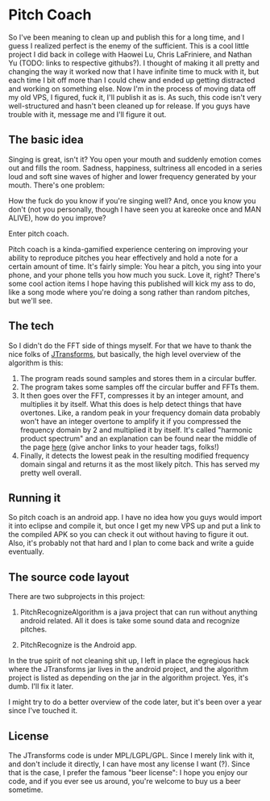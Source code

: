 # Pitch Coach

So I've been meaning to clean up and publish this for a long time, and I guess I realized perfect is the enemy of the sufficient. This is a cool little project I did back in college with Haowei Lu, Chris LaFriniere, and Nathan Yu (TODO: links to respective githubs?). I thought of making it all pretty and changing the way it worked now that I have infinite time to muck with it, but each time I bit off more than I could chew and ended up getting distracted and working on something else. Now I'm in the process of moving data off my old VPS, I figured, fuck it, I'll publish it as is. As such, this code isn't very well-structured and hasn't been cleaned up for release. If you guys have trouble with it, message me and I'll figure it out.

## The basic idea

Singing is great, isn't it? You open your mouth and suddenly emotion comes out and fills the room. Sadness, happiness, sultriness all encoded in a series loud and soft sine waves of higher and lower frequency generated by your mouth. There's one problem:

How the fuck do you know if you're singing well? And, once you know you don't (not you personally, though I have seen you at kareoke once and MAN ALIVE), how do you improve?

Enter pitch coach.

Pitch coach is a kinda-gamified experience centering on improving your ability to reproduce pitches you hear effectively and hold a note for a certain amount of time. It's fairly simple: You hear a pitch, you sing into your phone, and your phone tells you how much you suck. Love it, right? There's some cool action items I hope having this published will kick my ass to do, like a song mode where you're doing a song rather than random pitches, but we'll see.

## The tech

So I didn't do the FFT side of things myself. For that we have to thank the nice folks of [JTransforms](https://sites.google.com/site/piotrwendykier/software/jtransforms), but basically, the high level overview of the algorithm is this:

1. The program reads sound samples and stores them in a circular buffer.
2. The program takes some samples off the circular buffer and FFTs them.
3. It then goes over the FFT, compresses it by an integer amount, and multiplies it by itself. What this does is help detect things that have overtones. Like, a random peak in your frequency domain data probably won't have an integer overtone to amplify it if you compressed the frequency domain by 2 and multiplied it by itself. It's called "harmonic product spectrum" and an explanation can be found near the middle of the page [here](http://cnx.org/content/m11714/latest/) (give anchor links to your header tags, folks!)
4. Finally, it detects the lowest peak in the resulting modified frequency domain singal and returns it as the most likely pitch. This has served my pretty well overall.

## Running it

So pitch coach is an android app. I have no idea how you guys would import it into eclipse and compile it, but once I get my new VPS up and put a link to the compiled APK so you can check it out without having to figure it out. Also, it's probably not that hard and I plan to come back and write a guide eventually.

## The source code layout

There are two subprojects in this project:

1. PitchRecognizeAlgorithm is a java project that can run without anything android related. All it does is take some sound data and recognize pitches.

2. PitchRecognize is the Android app.

In the true spirit of not cleaning shit up, I left in place the egregious hack where the JTransforms jar lives in the android project, and the algorithm project is listed as depending on the jar in the algorithm project. Yes, it's dumb. I'll fix it later.

I might try to do a better overview of the code later, but it's been over a year since I've touched it.

## License

The JTransforms code is under MPL/LGPL/GPL. Since I merely link with it, and don't include it directly, I can have most any license I want (?). Since that is the case, I prefer the famous "beer license": I hope you enjoy our code, and if you ever see us around, you're welcome to buy us a beer sometime.